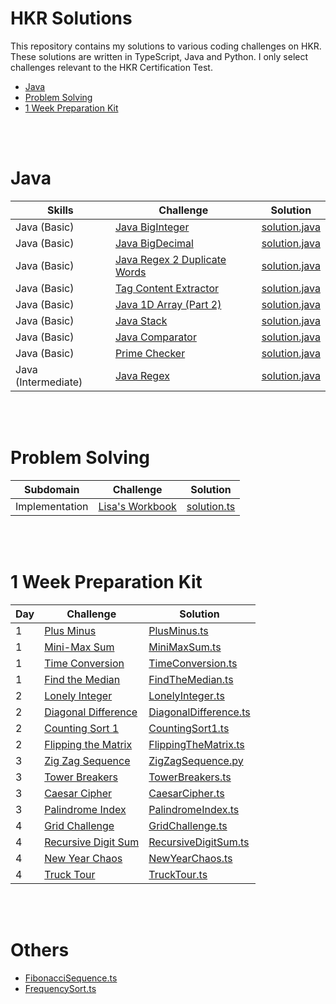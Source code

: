 # HKR Solutions

This repository contains my solutions to various coding challenges on HKR. These solutions are written in TypeScript, Java and Python. I only select challenges relevant to the HKR Certification Test.

- [Java](#java) 
- [Problem Solving](#problem-solving) 
- [1 Week Preparation Kit](#1-week-preparation-kit)


<br />
<br />


# Java

|        Skills        |          Challenge           |           Solution           |
|----------------------|------------------------------|------------------------------|
|     Java (Basic)     | [Java BigInteger](https://www.hackerrank.com/challenges/java-biginteger/problem) | [solution.java](https://github.com/punyawatdev/hkr-solutions/blob/main/Java/Java%20(Basic)/Java%20BigInteger/solution.java) |
|     Java (Basic)     | [Java BigDecimal](https://www.hackerrank.com/challenges/java-bigdecimal/problem) | [solution.java](https://github.com/punyawatdev/hkr-solutions/blob/main/Java/Java%20(Basic)/Java%20BigDecimal/solution.java) |
|     Java (Basic)     | [Java Regex 2 Duplicate Words](https://www.hackerrank.com/challenges/duplicate-word/problem) | [solution.java](https://github.com/punyawatdev/hkr-solutions/blob/main/Java/Java%20(Basic)/Java%20Regex%202%20Duplicate%20Words/solution.java) |
|     Java (Basic)     | [Tag Content Extractor](https://www.hackerrank.com/challenges/tag-content-extractor/problem) | [solution.java](https://github.com/punyawatdev/hkr-solutions/blob/main/Java/Java%20(Basic)/Tag%20Content%20Extractor/solution.java) |
|     Java (Basic)     | [Java 1D Array (Part 2)](https://www.hackerrank.com/challenges/java-1d-array/problem) | [solution.java](https://github.com/punyawatdev/hkr-solutions/blob/main/Java/Java%20(Basic)/Java%201D%20Array%20(Part%202)/solution.java) |
|     Java (Basic)     | [Java Stack](https://www.hackerrank.com/challenges/java-stack/problem) | [solution.java](https://github.com/punyawatdev/hkr-solutions/blob/main/Java/Java%20(Basic)/Java%20Stack/solution.java) |
|     Java (Basic)     | [Java Comparator](https://www.hackerrank.com/challenges/java-comparator/problem) | [solution.java](https://github.com/punyawatdev/hkr-solutions/blob/main/Java/Java%20(Basic)/Java%20Comparator/solution.java) |
|     Java (Basic)     | [Prime Checker](https://www.hackerrank.com/challenges/prime-checker/problem) | [solution.java](https://github.com/punyawatdev/hkr-solutions/blob/main/Java/Java%20(Basic)/Prime%20Checker/solution.java) |
|     Java (Intermediate)     | [Java Regex](https://www.hackerrank.com/challenges/java-regex/problem) | [solution.java](https://github.com/punyawatdev/hkr-solutions/blob/main/Java/Java%20(Intermediate)/Java%20Regex/solution.java) |

<br />
<br />


# Problem Solving

|        Subdomain        |          Challenge           |           Solution           |
|-------------------------|------------------------------|------------------------------|
|      Implementation       | [Lisa's Workbook](https://www.hackerrank.com/challenges/Lisa-workbook/problem) | [solution.ts](https://github.com/punyawatdev/hkr-solutions/blob/main/Problem%20Solving/Implementation/Lisa's%20Workbook/solution.ts) |

<br />
<br />


# 1 Week Preparation Kit

|   Day   |          Challenge           |           Solution           |
|---------|------------------------------|------------------------------|
|    1    | [Plus Minus](https://www.hackerrank.com/challenges/plus-minus/problem) | [PlusMinus.ts](https://github.com/punyawatdev/hkr-solutions/blob/main/1%20Week%20Preparation%20Kit/Day%201/PlusMinus.ts) |
|    1    | [Mini-Max Sum](https://www.hackerrank.com/challenges/mini-max-sum/problem) | [MiniMaxSum.ts](https://github.com/punyawatdev/hkr-solutions/blob/main/1%20Week%20Preparation%20Kit/Day%201/MiniMaxSum.ts) |
|    1    | [Time Conversion](https://www.hackerrank.com/challenges/time-conversion/problem) | [TimeConversion.ts](https://github.com/punyawatdev/hkr-solutions/blob/main/1%20Week%20Preparation%20Kit/Day%201/TimeConversion.ts) |
|    1    | [Find the Median](https://www.hackerrank.com/challenges/find-the-median/problem) | [FindTheMedian.ts](https://github.com/punyawatdev/hkr-solutions/blob/main/1%20Week%20Preparation%20Kit/Day%201/FindTheMedian.ts) |
|    2    | [Lonely Integer](https://www.hackerrank.com/challenges/one-week-preparation-kit-lonely-integer/problem) | [LonelyInteger.ts](https://github.com/punyawatdev/hkr-solutions/blob/main/1%20Week%20Preparation%20Kit/Day%202/LonelyInteger.ts) |
|    2    | [Diagonal Difference](https://www.hackerrank.com/challenges/one-week-preparation-kit-diagonal-difference/problem) | [DiagonalDifference.ts](https://github.com/punyawatdev/hkr-solutions/blob/main/1%20Week%20Preparation%20Kit/Day%202/DiagonalDifference.ts) |
|    2    | [Counting Sort 1](https://www.hackerrank.com/challenges/one-week-preparation-kit-countingsort1/problem) | [CountingSort1.ts](https://github.com/punyawatdev/hkr-solutions/blob/main/1%20Week%20Preparation%20Kit/Day%202/CountingSort1.ts) |
|    2    | [Flipping the Matrix](https://www.hackerrank.com/challenges/flipping-the-matrix/problem) | [FlippingTheMatrix.ts](https://github.com/punyawatdev/hkr-solutions/blob/main/1%20Week%20Preparation%20Kit/Day%202/FlippingTheMatrix.ts) |
|    3    | [Zig Zag Sequence](https://www.hackerrank.com/challenges/one-week-preparation-kit-zig-zag-sequence/problem) | [ZigZagSequence.py](https://github.com/punyawatdev/hkr-solutions/blob/main/1%20Week%20Preparation%20Kit/Day%203/ZigZagSequence.ts) |
|    3    | [Tower Breakers](https://www.hackerrank.com/challenges/one-week-preparation-kit-tower-breakers-1/problem) | [TowerBreakers.ts](https://github.com/punyawatdev/hkr-solutions/blob/main/1%20Week%20Preparation%20Kit/Day%203/TowerBreakers.ts) |
|    3    | [Caesar Cipher](https://www.hackerrank.com/challenges/one-week-preparation-kit-caesar-cipher-1/problem) | [CaesarCipher.ts](https://github.com/punyawatdev/hkr-solutions/blob/main/1%20Week%20Preparation%20Kit/Day%203/CaesarCipher.ts) |
|    3    | [Palindrome Index](https://www.hackerrank.com/challenges/palindrome-index/problem) | [PalindromeIndex.ts](https://github.com/punyawatdev/hkr-solutions/blob/main/1%20Week%20Preparation%20Kit/Day%203/PalindromeIndex.ts) |
|    4    | [Grid Challenge](https://www.hackerrank.com/challenges/one-week-preparation-kit-grid-challenge/problem) | [GridChallenge.ts](https://github.com/punyawatdev/hkr-solutions/blob/main/1%20Week%20Preparation%20Kit/Day%204/GridChallenge.ts) |
|    4    | [Recursive Digit Sum](https://www.hackerrank.com/challenges/one-week-preparation-kit-recursive-digit-sum/problem) | [RecursiveDigitSum.ts](https://github.com/punyawatdev/hkr-solutions/blob/main/1%20Week%20Preparation%20Kit/Day%204/RecursiveDigitSum.ts) |
|    4    | [New Year Chaos](https://www.hackerrank.com/challenges/one-week-preparation-kit-new-year-chaos/problem) | [NewYearChaos.ts](https://github.com/punyawatdev/hkr-solutions/blob/main/1%20Week%20Preparation%20Kit/Day%204/NewYearChaos.ts) |
|    4    | [Truck Tour](https://www.hackerrank.com/challenges/truck-tour/problem) | [TruckTour.ts](https://github.com/punyawatdev/hkr-solutions/blob/main/1%20Week%20Preparation%20Kit/Day%204/TruckTour.ts) |

<br />
<br />


# Others

 - [FibonacciSequence.ts](https://github.com/punyawatdev/hkr-solutions/blob/main/Others/FibonacciSequence.ts) 
 - [FrequencySort.ts](https://github.com/punyawatdev/hkr-solutions/blob/main/Others/FrequencySort.ts) 